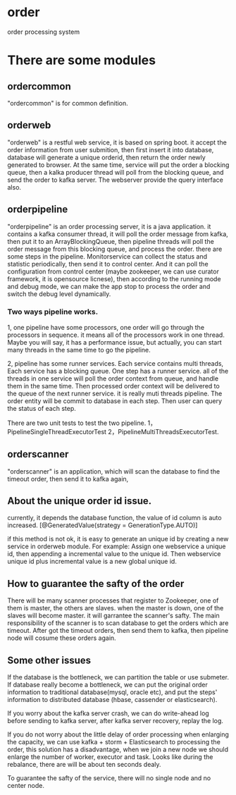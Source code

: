 # order
order processing system

# There are some modules 
## ordercommon 
"ordercommon" is for common definition.  

## orderweb
"orderweb" is a restful web service, it is based on spring boot. 
             it accept the order information from user submition, then first insert it into database, 
             database will generate a unique orderid, then return the order newly generated to browser. 
             At the same time, service will put the order a blocking queue, then a kalka producer 
             thread will poll from the blocking queue, and send the order to kafka server. 
             The webserver provide the query interface also.
## orderpipeline             
"orderpipeline" is an order processing server, it is a java application. 
it contains a kafka consumer thread, it will poll the order message from kafka, 
then put it to an ArrayBlockingQueue, then pipeline threads will poll the order message from this blocking queue,               and process the order. there are some steps in the pipeline. 
Monitorservice can collect the status and statistic periodically, then send it to control center. And it can poll
the configuration from control center (maybe zookeeper, we can use curator framework, it is opensource licnese),
then according to the running mode and debug mode, we can make the app stop to process the order and switch the debug
level dynamically.
                
### Two ways pipeline works.
             
1, one pipeline have some processors, one order will go through the processors in sequence. 
it means all of the processors work in one thread. Maybe you will say, 
it has a performance issue, but actually, you can start many threads in the same time to go the pipeline.
                
2, pipeline has some runner services. Each service contains multi threads, Each service has a blocking queue. 
One step has a runner service. all of the threads in one service will poll the order context from queue, 
and handle them in the same time. Then processed order context will be delivered to the queue of the next
runner service. it is really  muti threads pipeline. The order entity will be commit to database in each step.
Then user can query the status of each step. 
          
There are two unit tests to test the two pipeline.  1，PipelineSingleThreadExecutorTest  2，PipelineMultiThreadsExecutorTest.

## orderscanner
"orderscanner" is an application, which will scan the database to find the timeout order, then send it to kafka again, 

## About the unique order id issue.
  currently, it depends the database function, the value of id column is auto increased.
  [@GeneratedValue(strategy = GenerationType.AUTO)]
    
  if this method is not ok, it is easy to generate an unique id by creating a new service in orderweb module. For example:
  Assign one webservice a unique id, then appending a incremental value to the unique id. Then webservice unique id plus incremental value is a new global unique id.

## How to guarantee the safty of the order
  There will be many scanner processes that register to Zookeeper, one of them is master, the others are slaves. when the master is down, one of the slaves will become master. it will garrantee the scanner's safty.
  The main responsibility of the scanner is to scan database to get the orders which are timeout. After got the timeout orders, then send them to kafka, then pipeline node will cosume these orders again.
 
## Some other issues 
  If the database is the bottleneck, we can partition the table or use submeter. 
  If database really become a bottleneck, we can put the original order information to traditional database(mysql, oracle etc), and put the steps' information to distributed database (hbase, cassender or elasticsearch).
  
  If you worry about the kafka server crash, we can do write-ahead log before sending to kafka server,  after kafka server  recovery, replay the log.

  If you do not worry about the little delay of order processing when enlarging the capacity, we can use kafka + storm + Elasticsearch to processing the order, this solution has  a disadvantage, when we join a new node we should enlarge the number of worker, executor and task. Looks like during the rebalance, there are will be about ten seconds dealy.
  
  To guarantee the safty of the service, there will no single node and no center node.
  
  


  
